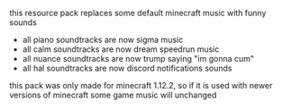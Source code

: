 this resource pack replaces some default minecraft music with funny sounds

- all piano soundtracks are now sigma music
- all calm soundtracks are now dream speedrun music
- all nuance soundtracks are now trump saying "im gonna cum"
- all hal soundtracks are now discord notifications sounds

this pack was only made for minecraft 1.12.2, so if it is used with newer versions of minecraft some game music will unchanged
